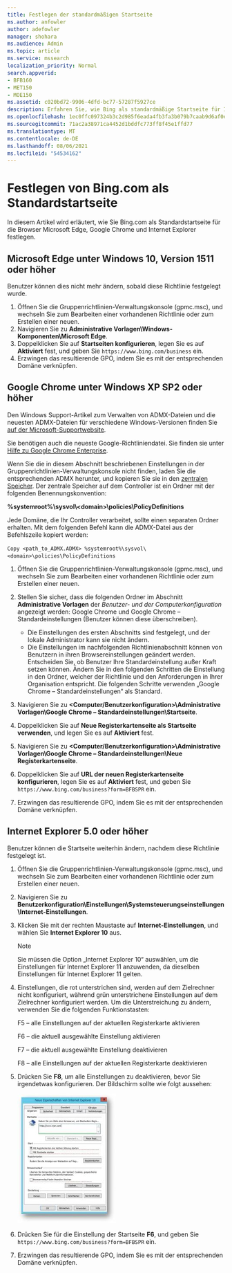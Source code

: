 ```yaml
---
title: Festlegen der standardmäßigen Startseite
ms.author: anfowler
author: adefowler
manager: shohara
ms.audience: Admin
ms.topic: article
ms.service: mssearch
localization_priority: Normal
search.appverid:
- BFB160
- MET150
- MOE150
ms.assetid: c020bd72-9906-4dfd-bc77-57287f5927ce
description: Erfahren Sie, wie Bing als standardmäßige Startseite für Ihr Unternehmen mit Microsoft Search festlegen.
ms.openlocfilehash: 1ec0ffc097324b3c2d985f6eada4fb3fa3b079b7caab9d6af0e4073c4d91b562
ms.sourcegitcommit: 71ac2a38971ca4452d1bddfc773ff8f45e1ffd77
ms.translationtype: MT
ms.contentlocale: de-DE
ms.lasthandoff: 08/06/2021
ms.locfileid: "54534162"
---
```

# <a name="make-bingcom-the-default-home-page"></a>Festlegen von Bing.com als Standardstartseite

In diesem Artikel wird erläutert, wie Sie Bing.com als Standardstartseite für die Browser Microsoft Edge, Google Chrome und Internet Explorer festlegen. 
  
 
## <a name="microsoft-edge-on-windows-10-version-1511-or-later"></a>Microsoft Edge unter Windows 10, Version 1511 oder höher

Benutzer können dies nicht mehr ändern, sobald diese Richtlinie festgelegt wurde. 

1. Öffnen Sie die Gruppenrichtlinien-Verwaltungskonsole (gpmc.msc), und wechseln Sie zum Bearbeiten einer vorhandenen Richtlinie oder zum Erstellen einer neuen. 
1. Navigieren Sie zu **Administrative Vorlagen\Windows-Komponenten\Microsoft Edge**.    
1. Doppelklicken Sie auf **Startseiten konfigurieren**, legen Sie es auf **Aktiviert** fest, und geben Sie `https://www.bing.com/business` ein.
1.  Erzwingen das resultierende GPO, indem Sie es mit der entsprechenden Domäne verknüpfen.

  
## <a name="google-chrome-on-windows-xp-sp2-or-later"></a>Google Chrome unter Windows XP SP2 oder höher


Den Windows Support-Artikel zum Verwalten von ADMX-Dateien und die neuesten ADMX-Dateien für verschiedene Windows-Versionen finden Sie [auf der Microsoft-Supportwebsite](https://support.microsoft.com/help/3087759/how-to-create-and-manage-the-central-store-for-group-policy-administra).

Sie benötigen auch die neueste Google-Richtliniendatei. Sie finden sie unter [Hilfe zu Google Chrome Enterprise](https://support.google.com/chrome/a/answer/187202).
  
Wenn Sie die in diesem Abschnitt beschriebenen Einstellungen in der Gruppenrichtlinien-Verwaltungskonsole nicht finden, laden Sie die entsprechenden ADMX herunter, und kopieren Sie sie in den [zentralen Speicher](/previous-versions/windows/it-pro/windows-vista/cc748955%28v%3dws.10%29). Der zentrale Speicher auf dem Controller ist ein Ordner mit der folgenden Benennungskonvention:
  
 **%systemroot%\sysvol\\<domain\>\policies\PolicyDefinitions**
  
Jede Domäne, die Ihr Controller verarbeitet, sollte einen separaten Ordner erhalten. Mit dem folgenden Befehl kann die ADMX-Datei aus der Befehlszeile kopiert werden:
  
 `Copy <path_to_ADMX.ADMX> %systemroot%\sysvol\<domain>\policies\PolicyDefinitions`
  
1. Öffnen Sie die Gruppenrichtlinien-Verwaltungskonsole (gpmc.msc), und wechseln Sie zum Bearbeiten einer vorhandenen Richtlinie oder zum Erstellen einer neuen.
1. Stellen Sie sicher, dass die folgenden Ordner im Abschnitt **Administrative Vorlagen** der *Benutzer- und der Computerkonfiguration* angezeigt werden: Google Chrome und Google Chrome – Standardeinstellungen (Benutzer können diese überschreiben).
   - Die Einstellungen des ersten Abschnitts sind festgelegt, und der lokale Administrator kann sie nicht ändern.
   - Die Einstellungen im nachfolgenden Richtlinienabschnitt können von Benutzern in ihren Browsereinstellungen geändert werden. Entscheiden Sie, ob Benutzer Ihre Standardeinstellung außer Kraft setzen können. Ändern Sie in den folgenden Schritten die Einstellung in den Ordner, welcher der Richtlinie und den Anforderungen in Ihrer Organisation entspricht. Die folgenden Schritte verwenden „Google Chrome – Standardeinstellungen“ als Standard.

1. Navigieren Sie zu **&lt;Computer/Benutzerkonfiguration&gt;\Administrative Vorlagen\Google Chrome – Standardeinstellungen\Startseite**. 
1. Doppelklicken Sie auf **Neue Registerkartenseite als Startseite verwenden**, und legen Sie es auf **Aktiviert** fest. 
1. Navigieren Sie zu **&lt;Computer/Benutzerkonfiguration&gt;\Administrative Vorlagen\Google Chrome – Standardeinstellungen\Neue Registerkartenseite**. 
1. Doppelklicken Sie auf **URL der neuen Registerkartenseite konfigurieren**, legen Sie es auf **Aktiviert** fest, und geben Sie `https://www.bing.com/business?form=BFBSPR` ein. 
1. Erzwingen das resultierende GPO, indem Sie es mit der entsprechenden Domäne verknüpfen.

## <a name="internet-explorer-50-or-later"></a>Internet Explorer 5.0 oder höher
Benutzer können die Startseite weiterhin ändern, nachdem diese Richtlinie festgelegt ist. 

1. Öffnen Sie die Gruppenrichtlinien-Verwaltungskonsole (gpmc.msc), und wechseln Sie zum Bearbeiten einer vorhandenen Richtlinie oder zum Erstellen einer neuen.
    
2. Navigieren Sie zu **Benutzerkonfiguration\Einstellungen\Systemsteuerungseinstellungen\Internet-Einstellungen**.
    
3. Klicken Sie mit der rechten Maustaste auf **Internet-Einstellungen**, und wählen Sie **Internet Explorer 10** aus.
    
    > [!NOTE]
    > Sie müssen die Option „Internet Explorer 10“ auswählen, um die Einstellungen für Internet Explorer 11 anzuwenden, da dieselben Einstellungen für Internet Explorer 11 gelten. 
  
4. Einstellungen, die rot unterstrichen sind, werden auf dem Zielrechner nicht konfiguriert, während grün unterstrichene Einstellungen auf dem Zielrechner konfiguriert werden. Um die Unterstreichung zu ändern, verwenden Sie die folgenden Funktionstasten:
    
    F5 – alle Einstellungen auf der aktuellen Registerkarte aktivieren
    
    F6 – die aktuell ausgewählte Einstellung aktivieren
    
    F7 – die aktuell ausgewählte Einstellung deaktivieren
    
    F8 – alle Einstellungen auf der aktuellen Registerkarte deaktivieren
    
5. Drücken Sie **F8**, um alle Einstellungen zu deaktivieren, bevor Sie irgendetwas konfigurieren. Der Bildschirm sollte wie folgt aussehen: 
    
    ![Eigenschaftendialogfeld von Internet Explorer 10](media/2fd55755-5007-4e33-a795-c42ce2fcef4a.jpg)
  
6. Drücken Sie für die Einstellung der Startseite **F6**, und geben Sie `https://www.bing.com/business?form=BFBSPR` ein.
    
7. Erzwingen das resultierende GPO, indem Sie es mit der entsprechenden Domäne verknüpfen.